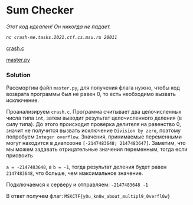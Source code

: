 # Sum Checker
_Этот код идеален! Он никогда не падает._

_`nc crash-me.tasks.2021.ctf.cs.msu.ru 20011`_

[crash.c](crash.c)

[master.py](master.py)

### Solution
Рассмортим файл `master.py`, для получения флага нужно, чтобы код возврата программы был не равен 0, то есть необходимо вызвать исключение.

Проанализируем `crash.c`. Программа считывает два целочисленных числа типа `int`, затем выводит результат целочисленного деления (в силу типа). До этого происходит проверка делителя на равенство 0, значит не получится вызвать исключение `Division by zero`, поэтому попробуем `Integer overflow`. Значения, принимаемые переменными могут находится в диапозоне `[-2147483648; 2147483647]`. Заметим, что мы можем задавать отрицательные значения переменным, тогда если присвоить 

`a = -2147483648`, а `b = -1`, тогда результат деления будет равен `2147483648`, что больше, чем максимальное значение.

Подключаемся к серверу и отправляем: `-2147483648 -1`

В ответ получем флаг: `MSKCTF{y0u_kn0w_about_multipl9_0verfl0w}`